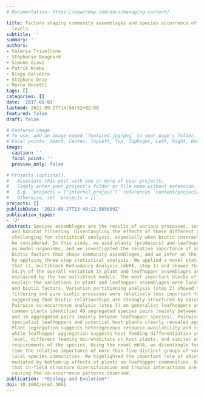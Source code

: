 ```yaml
---
# Documentation: https://wowchemy.com/docs/managing-content/

title: Factors shaping community assemblages and species occurrence of different trophic
  levels
subtitle: ''
summary: ''
authors:
- Valeria Trivellone
- Stephanie Bougeard
- Simone Giavi
- Patrik Krebs
- Diego Balseiro
- Stéphane Dray
- Marco Moretti
tags: []
categories: []
date: '2017-01-01'
lastmod: 2022-09-27T14:50:52+02:00
featured: false
draft: false

# Featured image
# To use, add an image named `featured.jpg/png` to your page's folder.
# Focal points: Smart, Center, TopLeft, Top, TopRight, Left, Right, BottomLeft, Bottom, BottomRight.
image:
  caption: ''
  focal_point: ''
  preview_only: false

# Projects (optional).
#   Associate this post with one or more of your projects.
#   Simply enter your project's folder or file name without extension.
#   E.g. `projects = ["internal-project"]` references `content/project/deep-learning/index.md`.
#   Otherwise, set `projects = []`.
projects: []
publishDate: '2022-09-27T13:40:12.565699Z'
publication_types:
- '2'
abstract: Species assemblages are the results of various processes, including dispersion
  and habitat filtering. Disentangling the effects of these different processes is
  challenging for statistical analysis, especially when biotic interactions should
  be considered. In this study, we used plants (producers) and leafhoppers (phytophagous)
  as model organisms, and we investigated the relative importance of abiotic versus
  biotic factors that shape community assemblages, and we infer on their biotic interactions
  by applying three-step statistical analysis. We applied a novel statistical analysis,
  that is, multiblock Redundancy Analysis (mbRA, step 1) and showed that 51.8% and
  54.1% of the overall variation in plant and leafhopper assemblages are, respectively,
  explained by the two multiblock models. The most important blocks of variables to
  explain the variations in plant and leafhopper assemblages were local topography
  and biotic factors. Variation partitioning analysis (step 2) showed that pure abiotic
  filtering and pure biotic processes were relatively less important than their combinations,
  suggesting that biotic relationships are strongly structured by abiotic conditions.
  Pairwise co-occurrence analysis (step 3) on generalist leafhoppers and the most
  common plants identified 40 segregated species pairs (mainly between plant species)
  and 16 aggregated pairs (mainly between leafhopper species). Pairwise analysis on
  specialist leafhoppers and potential host plants clearly revealed aggregated patterns.
  Plant segregation suggests heterogeneous resource availability and competitive interactions,
  while leafhopper aggregation suggests host feeding differentiation at the local
  level, different feeding microhabitats on host plants, and similar environmental
  requirements of the species. Using the novel mbRA, we disentangle for the first
  time the relative importance of more than five distinct groups of variables shaping
  local species communities. We highlighted the important role of abiotic processes
  mediated by bottom-up effects of plants on leafhopper communities. Our results revealed
  that in-field structure diversification and trophic interactions are the main factors
  causing the co-occurrence patterns observed.
publication: '*Ecology and Evolution*'
doi: 10.1002/ece3.3061
---
```

